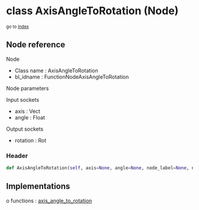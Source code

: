 # class AxisAngleToRotation (Node)

<sub>go to [index](/docs/index.md)</sub>

## Node reference

Node
 - Class name : AxisAngleToRotation
 - bl_idname : FunctionNodeAxisAngleToRotation

Node parameters

Input sockets
 - axis : Vect
 - angle : Float

Output sockets
 - rotation : Rot

### Header

``` python
def AxisAngleToRotation(self, axis=None, angle=None, node_label=None, node_color=None):
```

## Implementations

o functions : [axis_angle_to_rotation](/docs/GeoNodes_classes/GLOBAL.md#axis_angle_to_rotation)

